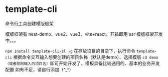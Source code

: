 # template-cli

命令行工具创建模版框架

模版框架有 nest-demo、vue2、vue3、vite+react，开箱即用
ssr 模版框架开发中。。。

`npm install template-cli-zl -g` 
在存放项目的目录下，执行命令
`template-cli`
根据命令交互输入想要创建的项目名称（默认是demo）、选择模版
`cd demo（或者刚刚输入的项目名）`即可开始开发了，模板具备比较通用的、基本的业务开发配置
如有不足，请自行添加（^_^）
